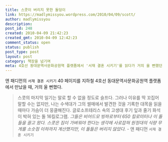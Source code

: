 ```yaml
---
title: 스콧이 버리지 못한 돌덩이
link: https://madlymissyou.wordpress.com/2010/04/09/scott/
author: madlymissyou
description:
post_id: 248
created: 2010-04-09 21:42:23
created_gmt: 2010-04-09 12:42:23
comment_status: open
status: publish
post_type: post
layout: post
category: 책장을 넘기며
meta: 4호선 동대문역사문화공원역 플랫폼에서 '서재 결혼 시키기'를 읽다가 거의 울 뻔했던 대목
---
```


앤 패디먼의 `서재 결혼 시키기` 40 페이지를 지하철 4호선 동대문역사문화공원역 플랫폼에서 만났을 때, 거의 울 뻔했다.

> 스콧의 마지막 일기는 말로 할 수 없을 정도로 슬프다. 그러나 이유를 딱 꼬집어 말할 수는 없지만, 나는 수색대가 그의 썰매에서 발견한 것을 기록한 대목을 읽을 때마다 가슴이 더 뭉클해진다. 글로소프테리스 속의 고생대 후기 잎과 줄기 화석이 박혀 있는 돌 16킬로그램. *그들은 비어드모 빙하로부터 650 킬로미터나 이 돌들을 끌고 왔다. 스콧은 짐이 가벼워야 한다는 생각에 사로잡혀 원정대의 식량 무게를 소숫점 이하까지 계산했지만, 이 돌들은 버리지 않았다.* - 앤 패디먼 `서재 결혼 시키기`
